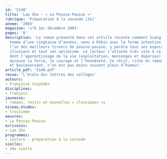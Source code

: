 ```yaml
---
id: '5148'
title: 'Lao She : « Le Pousse-Pousse »'
rubrique: 'Préparation à la seconde [3e]'
annee: '2003'
magazine: 'n°6 1er décembre 2003'
pages: '8'
description: 'Le roman présenté dans cet article raconte comment Siang-tse, un jeune
  homme d’une vingtaine d’années, venu à Pékin avec la ferme intention d’y devenir
  l’un des meilleurs tireurs de pousse-pousse, y perdra tous ses espoirs, toutes ses
  illusions et tout son optimisme. Le lecteur s’attache très vite à ce personnage
  dont l’apprentissage de la vie (exploitation, mensonges et duperies) mettra à rude
  épreuve la force, le courage et l’honnêteté. Ce récit, riche en rebondissements
  et bouleversant, n’en est pas moins souvent plein d’humour.'
article_pdf: '5148.pdf'
revue: 'L’école des lettres des collèges'
auteurs:
- Françoise Cespédès
disciplines:
- français
jeunesse:
- romans, récits et nouvelles « classiques »s
niveau_etudes:
- troisième
oeuvres:
- Le Pousse-Pousse
ecrivains:
- Lao She
programmes:
- lecture - préparation à la seconde
siecles:
- 20e siècle
---
```

